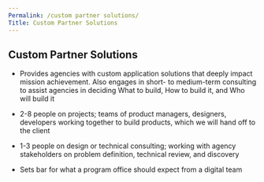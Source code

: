 ```yaml
---
Permalink: /custom partner solutions/
Title: Custom Partner Solutions 
---
```

## Custom Partner Solutions 

- Provides agencies with custom application solutions that deeply impact mission achievement. Also engages in short- to medium-term consulting to assist agencies in deciding What to build, How to build it, and Who will build it

- 2-8 people on projects; teams of product managers, designers, developers working together to build products, which we will hand off to the client 

- 1-3 people on design or technical consulting; working with agency stakeholders on problem definition, technical review, and discovery

- Sets bar for what a program office should expect from a digital team
